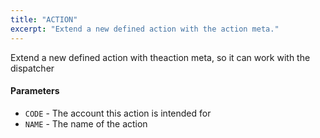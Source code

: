 ```yaml
---
title: "ACTION"
excerpt: "Extend a new defined action with the action meta."
---
```

Extend a new defined action with theaction meta, so it can work with the dispatcher

#### Parameters
* `CODE` - The account this action is intended for
* `NAME` - The name of the action